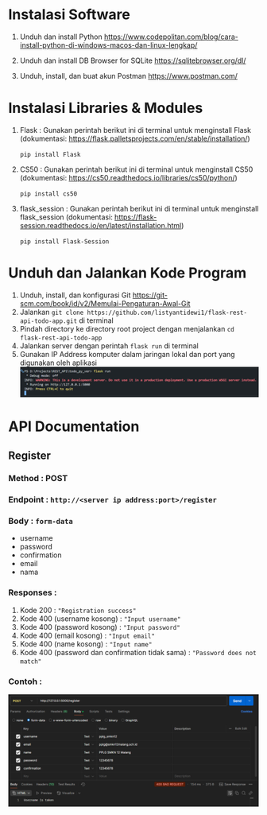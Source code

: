 # Instalasi Software

1. Unduh dan install Python https://www.codepolitan.com/blog/cara-install-python-di-windows-macos-dan-linux-lengkap/

2. Unduh dan install DB Browser for SQLite https://sqlitebrowser.org/dl/

3. Unduh, install, dan buat akun Postman https://www.postman.com/

# Instalasi Libraries & Modules

1. Flask :
   Gunakan perintah berikut ini di terminal untuk menginstall Flask (dokumentasi: https://flask.palletsprojects.com/en/stable/installation/)

   `pip install Flask`

2. CS50 :
   Gunakan perintah berikut ini di terminal untuk menginstall CS50 (dokumentasi: https://cs50.readthedocs.io/libraries/cs50/python/)

   `pip install cs50`

3. flask_session :
   Gunakan perintah berikut ini di terminal untuk menginstall flask_session (dokumentasi: https://flask-session.readthedocs.io/en/latest/installation.html)

   `pip install Flask-Session`

# Unduh dan Jalankan Kode Program

1. Unduh, install, dan konfigurasi Git https://git-scm.com/book/id/v2/Memulai-Pengaturan-Awal-Git
2. Jalankan `git clone https://github.com/listyantidewi1/flask-rest-api-todo-app.git` di terminal
3. Pindah directory ke directory root project dengan menjalankan `cd flask-rest-api-todo-app`
4. Jalankan server dengan perintah `flask run` di terminal
5. Gunakan IP Address komputer dalam jaringan lokal dan port yang digunakan oleh aplikasi 
![Running Server](https://github.com/listyantidewi1/flask-rest-api-todo-app/blob/main/static/images/flask_run.png)

# API Documentation

## Register

### Method : POST
### Endpoint : `http://<server ip address:port>/register`
### Body : `form-data`
- username
- password
- confirmation
- email
- nama

### Responses :
1.  Kode 200 : `"Registration success"`
2.  Kode 400 (username kosong) : `"Input username"`
3.  Kode 400 (password kosong) : `"Input password"`
4.  Kode 400 (email kosong) : `"Input email"`
5.  Kode 400 (name kosong) : `"Input name"`
6.  Kode 400 (password dan confirmation tidak sama) : `"Password does not match"`

### Contoh :
![Usage Example (Register)](https://github.com/listyantidewi1/flask-rest-api-todo-app/blob/main/static/images/register.png)
